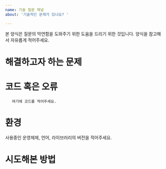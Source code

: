 ```yaml
---
name: 기술 질문 채널
about: '기술적인 문제가 있나요? '

---
```


본 양식은 질문의 막연함을 도와주기 위한 도움을 드리기 위한 것입니다. 양식을 참고해서 자유롭게 적어주세요. 

# 해결하고자 하는 문제


# 코드 혹은 오류
```
   여기에 코드를 적어주세요. 
```


# 환경
사용중인 운영체제, 언어, 라이브러리의 버전을 적어주세요.


# 시도해본 방법
